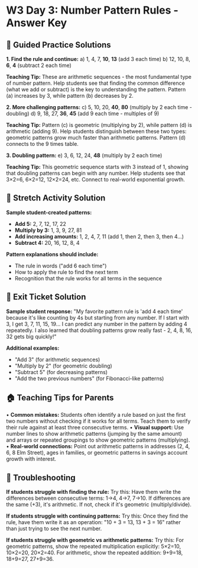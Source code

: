 # W3 Day 3: Number Pattern Rules - Answer Key

## 📝 Guided Practice Solutions

**1. Find the rule and continue:**
   a) 1, 4, 7, **10**, **13** (add 3 each time)
   b) 12, 10, 8, **6**, **4** (subtract 2 each time)

**Teaching Tip:** These are arithmetic sequences - the most fundamental type of number pattern. Help students see that finding the common difference (what we add or subtract) is the key to understanding the pattern. Pattern (a) increases by 3, while pattern (b) decreases by 2.

**2. More challenging patterns:**
   c) 5, 10, 20, **40**, **80** (multiply by 2 each time - doubling)
   d) 9, 18, 27, **36**, **45** (add 9 each time - multiples of 9)

**Teaching Tip:** Pattern (c) is geometric (multiplying by 2), while pattern (d) is arithmetic (adding 9). Help students distinguish between these two types: geometric patterns grow much faster than arithmetic patterns. Pattern (d) connects to the 9 times table.

**3. Doubling pattern:**
   e) 3, 6, 12, 24, **48** (multiply by 2 each time)

**Teaching Tip:** This geometric sequence starts with 3 instead of 1, showing that doubling patterns can begin with any number. Help students see that 3×2=6, 6×2=12, 12×2=24, etc. Connect to real-world exponential growth.

## 🚀 Stretch Activity Solution

**Sample student-created patterns:**
- **Add 5:** 2, 7, 12, 17, 22
- **Multiply by 3:** 1, 3, 9, 27, 81
- **Add increasing amounts:** 1, 2, 4, 7, 11 (add 1, then 2, then 3, then 4...)
- **Subtract 4:** 20, 16, 12, 8, 4

**Pattern explanations should include:**
- The rule in words ("add 6 each time")
- How to apply the rule to find the next term
- Recognition that the rule works for all terms in the sequence

## 🎯 Exit Ticket Solution

**Sample student response:** "My favorite pattern rule is 'add 4 each time' because it's like counting by 4s but starting from any number. If I start with 3, I get 3, 7, 11, 15, 19... I can predict any number in the pattern by adding 4 repeatedly. I also learned that doubling patterns grow really fast - 2, 4, 8, 16, 32 gets big quickly!"

**Additional examples:**
- "Add 3" (for arithmetic sequences)
- "Multiply by 2" (for geometric doubling)
- "Subtract 5" (for decreasing patterns)
- "Add the two previous numbers" (for Fibonacci-like patterns)

## 🏠 Teaching Tips for Parents

• **Common mistakes:** Students often identify a rule based on just the first two numbers without checking if it works for all terms. Teach them to verify their rule against at least three consecutive terms.
• **Visual support:** Use number lines to show arithmetic patterns (jumping by the same amount) and arrays or repeated groupings to show geometric patterns (multiplying).
• **Real-world connections:** Point out arithmetic patterns in addresses (2, 4, 6, 8 Elm Street), ages in families, or geometric patterns in savings account growth with interest.

## 🔧 Troubleshooting

**If students struggle with finding the rule:** Try this: Have them write the differences between consecutive terms: 1→4, 4→7, 7→10. If differences are the same (+3), it's arithmetic. If not, check if it's geometric (multiply/divide).

**If students struggle with continuing patterns:** Try this: Once they find the rule, have them write it as an operation: "10 + 3 = 13, 13 + 3 = 16" rather than just trying to see the next number.

**If students struggle with geometric vs arithmetic patterns:** Try this: For geometric patterns, show the repeated multiplication explicitly: 5×2=10, 10×2=20, 20×2=40. For arithmetic, show the repeated addition: 9+9=18, 18+9=27, 27+9=36.